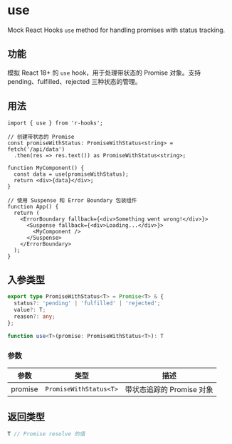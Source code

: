 # use

Mock React Hooks `use` method for handling promises with status tracking.

## 功能

模拟 React 18+ 的 `use` hook，用于处理带状态的 Promise 对象。支持 pending、fulfilled、rejected 三种状态的管理。

## 用法

```tsx
import { use } from 'r-hooks';

// 创建带状态的 Promise
const promiseWithStatus: PromiseWithStatus<string> = fetch('/api/data')
  .then(res => res.text()) as PromiseWithStatus<string>;

function MyComponent() {
  const data = use(promiseWithStatus);
  return <div>{data}</div>;
}

// 使用 Suspense 和 Error Boundary 包装组件
function App() {
  return (
    <ErrorBoundary fallback={<div>Something went wrong!</div>}>
      <Suspense fallback={<div>Loading...</div>}>
        <MyComponent />
      </Suspense>
    </ErrorBoundary>
  );
}
```

## 入参类型

```typescript
export type PromiseWithStatus<T> = Promise<T> & {
  status?: 'pending' | 'fulfilled' | 'rejected';
  value?: T;
  reason?: any;
};

function use<T>(promise: PromiseWithStatus<T>): T
```

### 参数

| 参数    | 类型                   | 描述                      |
| ------- | ---------------------- | ------------------------- |
| promise | `PromiseWithStatus<T>` | 带状态追踪的 Promise 对象 |

## 返回类型

```typescript
T // Promise resolve 的值
```